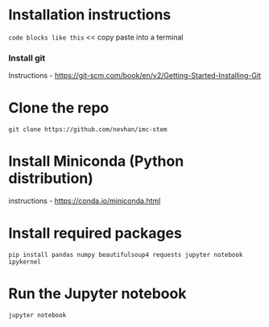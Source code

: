# Installation instructions

`code blocks like this` << copy paste into a terminal

### Install git
Instructions - https://git-scm.com/book/en/v2/Getting-Started-Installing-Git

# Clone the repo
`git clone https://github.com/nevhan/imc-stem`

# Install Miniconda (Python distribution)
instructions - https://conda.io/miniconda.html

# Install required packages
`pip install pandas numpy beautifulsoup4 requests jupyter notebook ipykernel`

# Run the Jupyter notebook
`jupyter notebook`
